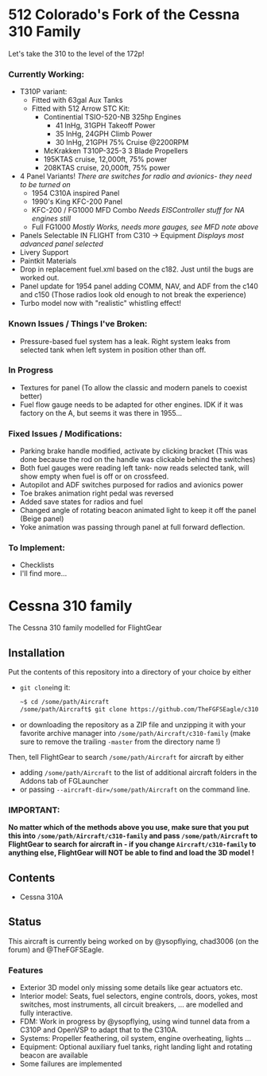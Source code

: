 # 512 Colorado's Fork of the Cessna 310 Family
Let's take the 310 to the level of the 172p!

### Currently Working:
* T310P variant:
	* Fitted with 63gal Aux Tanks
	* Fitted with 512 Arrow STC Kit:
		* Continential TSIO-520-NB 325hp Engines
			* 41 InHg, 31GPH Takeoff Power
			* 35 InHg, 24GPH Climb Power
			* 30 InHg, 21GPH 75% Cruise @2200RPM
		* McKrakken T310P-325-3 3 Blade Propellers
		* 195KTAS cruise, 12,000ft, 75% power
		* 208KTAS cruise, 20,000ft, 75% power
* 4 Panel Variants! *There are switches for radio and avionics- they need to be turned on*
	* 1954 C310A inspired Panel
	* 1990's King KFC-200 Panel
	* KFC-200 / FG1000 MFD Combo *Needs EISController stuff for NA engines still*
	* Full FG1000 *Mostly Works, needs more gauges, see MFD note above*
* Panels Selectable IN FLIGHT from C310 -> Equipment *Displays most advanced panel selected*
* Livery Support
* Paintkit Materials 
* Drop in replacement fuel.xml based on the c182. Just until the bugs are worked out.
* Panel update for 1954 panel adding COMM, NAV, and ADF from the c140 and c150 (Those radios look old enough to not break the experience)
* Turbo model now with "realistic" whistling effect!

### Known Issues / Things I've Broken:
* Pressure-based fuel system has a leak. Right system leaks from selected tank when left system in position other than off. 

### In Progress
* Textures for panel (To allow the classic and modern panels to coexist better)
* Fuel flow gauge needs to be adapted for other engines. IDK if it was factory on the A, but seems it was there in 1955...


### Fixed Issues / Modifications:
* Parking brake handle modified, activate by clicking bracket (This was done because the rod on the handle was clickable behind the switches)
* Both fuel gauges were reading left tank- now reads selected tank, will show empty when fuel is off or on crossfeed.
* Autopilot and ADF switches purposed for radios and avionics power
* Toe brakes animation right pedal was reversed
* Added save states for radios and fuel
* Changed angle of rotating beacon animated light to keep it off the panel (Beige panel)
* Yoke animation was passing through panel at full forward deflection.

### To Implement:
* Checklists
* I'll find more...


# Cessna 310 family
The Cessna 310 family modelled for FlightGear

## Installation

Put the contents of this repository into a directory of your choice by either
* `git clone`ing it:
	```sh
	~$ cd /some/path/Aircraft
	/some/path/Aircraft$ git clone https://github.com/TheFGFSEagle/c310-family
	```
* or downloading the repository as a ZIP file and unzipping it with your favorite archive manager into `/some/path/Aircraft/c310-family` (make sure to remove the trailing `-master` from the directory name !)

Then, tell FlightGear to search `/some/path/Aircraft` for aircraft by either
* adding `/some/path/Aircraft` to the list of additional aircraft folders in the Addons tab of FGLauncher
* or passing `--aircraft-dir=/some/path/Aircraft` on the command line.

### IMPORTANT:
**No matter which of the methods above you use, make sure that you put this into `/some/path/Aircraft/c310-family` and pass `/some/path/Aircraft` to FlightGear to search for aircraft in - if you change `Aircraft/c310-family` to anything else, FlightGear will NOT be able to find and load the 3D model !**

## Contents

* Cessna 310A

## Status

This aircraft is currently being worked on by @ysopflying, chad3006 (on the forum) and @TheFGFSEagle.

### Features
* Exterior 3D model only missing some details like gear actuators etc.
* Interior model: Seats, fuel selectors, engine controls, doors, yokes, most switches, most instruments, all circuit breakers, … are modelled and fully interactive.
* FDM: Work in progress by @ysopflying, using wind tunnel data from a C310P and OpenVSP to adapt that to the C310A.
* Systems: Propeller feathering, oil system, engine overheating, lights …
* Equipment: Optional auxiliary fuel tanks, right landing light and rotating beacon are available
* Some failures are implemented
